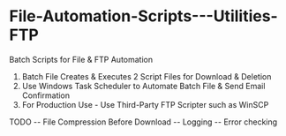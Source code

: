 # File-Automation-Scripts---Utilities-FTP
Batch Scripts for File &amp; FTP Automation

1. Batch File Creates & Executes 2 Script Files for Download & Deletion
2. Use Windows Task Scheduler to Automate Batch File & Send Email Confirmation
3. For Production Use - Use Third-Party FTP Scripter such as WinSCP 


TODO
-- File Compression Before Download
-- Logging 
-- Error checking 
